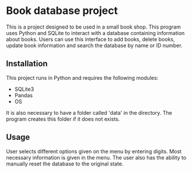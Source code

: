 # Book database project
This is a project designed to be used in a small book shop. This program uses Python and SQLite to interact with a database containing information about books.
Users can use this interface to add books, delete books, update book information and search the database by name or ID number.

## Installation
This project runs in Python and requires the following modules:
* SQLite3
* Pandas
* OS

It is also necessary to have a folder called 'data' in the directory. The program creates this folder if it does not exists.

## Usage
User selects different options given on the menu by entering digits. Most necessary information is given in the menu. The user also has the ability to manually reset the database
to the original state.